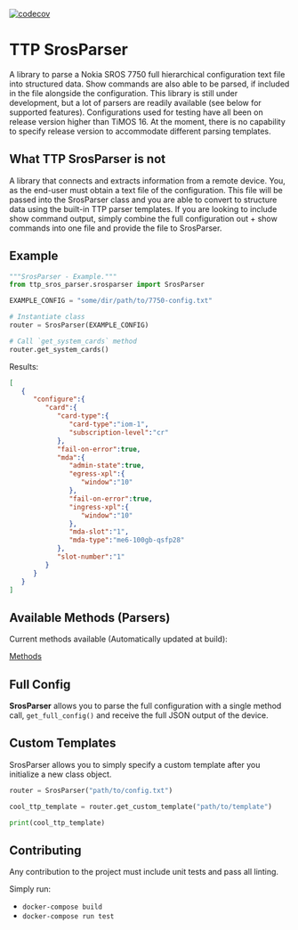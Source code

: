 [![codecov](https://codecov.io/gh/h4ndzdatm0ld/ttp_sros_parser/branch/main/graph/badge.svg?token=ZL8JDKLQJI)](https://codecov.io/gh/h4ndzdatm0ld/ttp_sros_parser)

# TTP SrosParser

A library to parse a Nokia SROS 7750 full hierarchical configuration text file into structured data. Show commands are also able to be parsed, if included in the file alongside the configuration. This library is still under development, but a lot of parsers are readily available (see below for supported features). Configurations used for testing have all been on release version higher than TiMOS 16. At the moment, there is no capability to specify release version to accommodate different parsing templates.

## What TTP SrosParser is not

A library that connects and extracts information from a remote device. You, as the end-user must obtain a text file of the configuration. This file will be passed into the SrosParser class and you are able to convert to structure data using the built-in TTP parser templates. If you are looking to include show command output, simply combine the full configuration out + show commands into one file and provide the file to SrosParser.

## Example

```python
"""SrosParser - Example."""
from ttp_sros_parser.srosparser import SrosParser

EXAMPLE_CONFIG = "some/dir/path/to/7750-config.txt"

# Instantiate class
router = SrosParser(EXAMPLE_CONFIG)

# Call `get_system_cards` method
router.get_system_cards()
```

Results:

```json
[
   {
      "configure":{
         "card":{
            "card-type":{
               "card-type":"iom-1",
               "subscription-level":"cr"
            },
            "fail-on-error":true,
            "mda":{
               "admin-state":true,
               "egress-xpl":{
                  "window":"10"
               },
               "fail-on-error":true,
               "ingress-xpl":{
                  "window":"10"
               },
               "mda-slot":"1",
               "mda-type":"me6-100gb-qsfp28"
            },
            "slot-number":"1"
         }
      }
   }
]
```

## Available Methods (Parsers)

Current methods available (Automatically updated at build):

[Methods](docs/methods.md)

## Full Config

**SrosParser** allows you to parse the full configuration with a single method call, `get_full_config()` and receive the full JSON output of the device.

## Custom Templates

SrosParser allows you to simply specify a custom template after you initialize a new class object.

```python
router = SrosParser("path/to/config.txt")

cool_ttp_template = router.get_custom_template("path/to/template")

print(cool_ttp_template)
```

## Contributing

Any contribution to the project must include unit tests and pass all linting.

Simply run:

- `docker-compose build`
- `docker-compose run test`
